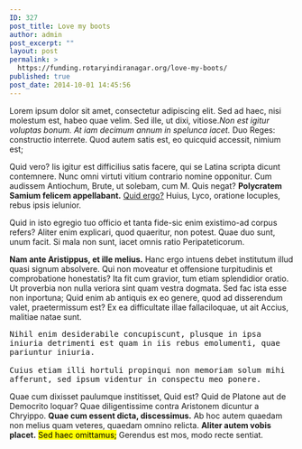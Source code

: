 ```yaml
---
ID: 327
post_title: Love my boots
author: admin
post_excerpt: ""
layout: post
permalink: >
  https://funding.rotaryindiranagar.org/love-my-boots/
published: true
post_date: 2014-10-01 14:45:56
---
```

Lorem ipsum dolor sit amet, consectetur adipiscing elit. Sed ad haec, nisi molestum est, habeo quae velim. Sed ille, ut dixi, vitiose.<!--more--><em>Non est igitur voluptas bonum.</em> <em>At iam decimum annum in spelunca iacet.</em> Duo Reges: constructio interrete. Quod autem satis est, eo quicquid accessit, nimium est;

Quid vero? Iis igitur est difficilius satis facere, qui se Latina scripta dicunt contemnere. Nunc omni virtuti vitium contrario nomine opponitur. Cum audissem Antiochum, Brute, ut solebam, cum M. Quis negat? <strong>Polycratem Samium felicem appellabant.</strong> <a href="http://loripsum.net/" target="_blank">Quid ergo?</a> Huius, Lyco, oratione locuples, rebus ipsis ielunior.

Quid in isto egregio tuo officio et tanta fide-sic enim existimo-ad corpus refers? Aliter enim explicari, quod quaeritur, non potest. Quae duo sunt, unum facit. Si mala non sunt, iacet omnis ratio Peripateticorum.

<strong>Nam ante Aristippus, et ille melius.</strong> Hanc ergo intuens debet institutum illud quasi signum absolvere. Qui non moveatur et offensione turpitudinis et comprobatione honestatis? Ita fit cum gravior, tum etiam splendidior oratio. Ut proverbia non nulla veriora sint quam vestra dogmata. Sed fac ista esse non inportuna; Quid enim ab antiquis ex eo genere, quod ad disserendum valet, praetermissum est? Ex ea difficultate illae fallaciloquae, ut ait Accius, malitiae natae sunt.
<pre>Nihil enim desiderabile concupiscunt, plusque in ipsa
iniuria detrimenti est quam in iis rebus emolumenti, quae
pariuntur iniuria.

Cuius etiam illi hortuli propinqui non memoriam solum mihi
afferunt, sed ipsum videntur in conspectu meo ponere.
</pre>
Quae cum dixisset paulumque institisset, Quid est? Quid de Platone aut de Democrito loquar? Quae diligentissime contra Aristonem dicuntur a Chryippo. <strong>Quae cum essent dicta, discessimus.</strong> Ab hoc autem quaedam non melius quam veteres, quaedam omnino relicta. <strong>Aliter autem vobis placet.</strong> <mark>Sed haec omittamus;</mark> Gerendus est mos, modo recte sentiat.